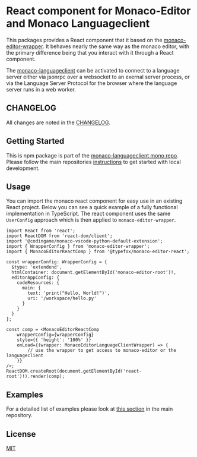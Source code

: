 # React component for Monaco-Editor and Monaco Languageclient

This packages provides a React component that it based on the [monaco-editor-wrapper](https://www.npmjs.com/package/monaco-editor-wrapper). It behaves nearly the same way as the monaco editor, with the primary difference being that you interact with it through a React component.

The [monaco-languageclient](https://github.com/TypeFox/monaco-languageclient) can be activated to connect to a language server either via jsonrpc over a websocket to an exernal server process, or via the Language Server Protocol for the browser where the language server runs in a web worker.

## CHANGELOG

All changes are noted in the [CHANGELOG](https://github.com/TypeFox/monaco-languageclient/blob/main/packages/wrapper-react/CHANGELOG.md).

## Getting Started

This is npm package is part of the [monaco-languageclient mono repo](https://github.com/TypeFox/monaco-languageclient). Please follow the main repositories [instructions](https://github.com/TypeFox/monaco-languageclient#getting-started) to get started with local development.

## Usage

You can import the monaco react component for easy use in an existing React project. Below you can see a quick example of a fully functional implementation in TypeScript. The react component uses the same `UserConfig` approach which is then applied to `monaco-editor-wrapper`.

```tsx
import React from 'react';
import ReactDOM from 'react-dom/client';
import '@codingame/monaco-vscode-python-default-extension';
import { WrapperConfig } from 'monaco-editor-wrapper';
import { MonacoEditorReactComp } from '@typefox/monaco-editor-react';

const wrapperConfig: WrapperConfig = {
  $type: 'extendend',
  htmlContainer: document.getElementById('monaco-editor-root')!,
  editorAppConfig: {
    codeResources: {
      main: {
        text: 'print("Hello, World!")',
        uri: '/workspace/hello.py'
      }
    }
  }
};

const comp = <MonacoEditorReactComp
    wrapperConfig={wrapperConfig}
    style={{ 'height': '100%' }}
    onLoad={(wrapper: MonacoEditorLanguageClientWrapper) => {
        // use the wrapper to get access to monaco-editor or the languageclient
    }}
/>;
ReactDOM.createRoot(document.getElementById('react-root')!).render(comp);

```

## Examples

For a detailed list of examples please look at [this section](<https://github.com/TypeFox/monaco-languageclient#examples-overview>) in the main repository.

## License

[MIT](https://github.com/TypeFox/monaco-languageclient/blob/main/packages/wrapper-react/LICENSE)
